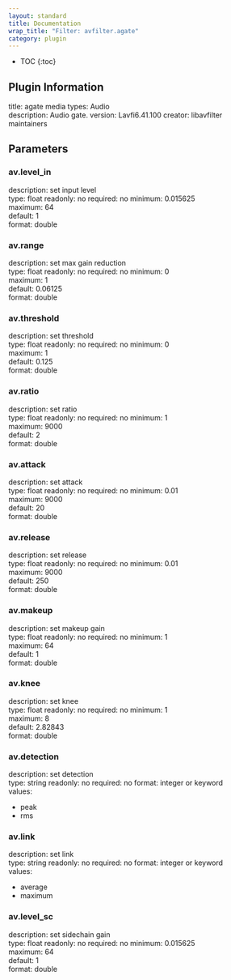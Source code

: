 ```yaml
---
layout: standard
title: Documentation
wrap_title: "Filter: avfilter.agate"
category: plugin
---
```

* TOC
{:toc}

## Plugin Information

title: agate
media types:
Audio  
description: Audio gate.
version: Lavfi6.41.100
creator: libavfilter maintainers

## Parameters

### av.level_in

description:
set input level  
type: float
readonly: no
required: no
minimum: 0.015625  
maximum: 64  
default: 1  
format: double  

### av.range

description:
set max gain reduction  
type: float
readonly: no
required: no
minimum: 0  
maximum: 1  
default: 0.06125  
format: double  

### av.threshold

description:
set threshold  
type: float
readonly: no
required: no
minimum: 0  
maximum: 1  
default: 0.125  
format: double  

### av.ratio

description:
set ratio  
type: float
readonly: no
required: no
minimum: 1  
maximum: 9000  
default: 2  
format: double  

### av.attack

description:
set attack  
type: float
readonly: no
required: no
minimum: 0.01  
maximum: 9000  
default: 20  
format: double  

### av.release

description:
set release  
type: float
readonly: no
required: no
minimum: 0.01  
maximum: 9000  
default: 250  
format: double  

### av.makeup

description:
set makeup gain  
type: float
readonly: no
required: no
minimum: 1  
maximum: 64  
default: 1  
format: double  

### av.knee

description:
set knee  
type: float
readonly: no
required: no
minimum: 1  
maximum: 8  
default: 2.82843  
format: double  

### av.detection

description:
set detection  
type: string
readonly: no
required: no
format: integer or keyword  
values:
* peak
* rms

### av.link

description:
set link  
type: string
readonly: no
required: no
format: integer or keyword  
values:
* average
* maximum

### av.level_sc

description:
set sidechain gain  
type: float
readonly: no
required: no
minimum: 0.015625  
maximum: 64  
default: 1  
format: double  

